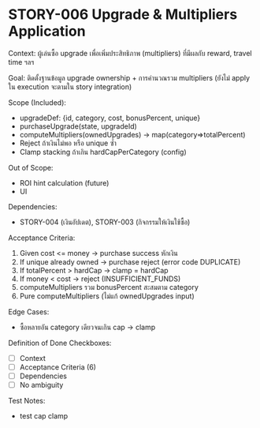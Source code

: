 # STORY-006 Upgrade & Multipliers Application

Context:
ผู้เล่นซื้อ upgrade เพื่อเพิ่มประสิทธิภาพ (multipliers) ที่มีผลกับ reward, travel time ฯลฯ

Goal:
ติดตั้งฐานข้อมูล upgrade ownership + การคำนวณรวม multipliers (ยังไม่ apply ใน execution จะตามใน story integration)

Scope (Included):
- upgradeDef: {id, category, cost, bonusPercent, unique}
- purchaseUpgrade(state, upgradeId)
- computeMultipliers(ownedUpgrades) -> map(category=>totalPercent)
- Reject ถ้าเงินไม่พอ หรือ unique ซ้ำ
- Clamp stacking ถ้าเกิน hardCapPerCategory (config)

Out of Scope:
- ROI hint calculation (future)
- UI

Dependencies:
- STORY-004 (เงินอัปเดต), STORY-003 (กิจกรรมให้เงินใช้ซื้อ)

Acceptance Criteria:
1. Given cost <= money -> purchase success หักเงิน
2. If unique already owned -> purchase reject (error code DUPLICATE)
3. If totalPercent > hardCap -> clamp = hardCap
4. If money < cost -> reject (INSUFFICIENT_FUNDS)
5. computeMultipliers รวม bonusPercent สะสมตาม category
6. Pure computeMultipliers (ไม่แก้ ownedUpgrades input)

Edge Cases:
- ซื้อหลายอัน category เดียวจนเกิน cap -> clamp

Definition of Done Checkboxes:
- [ ] Context
- [ ] Acceptance Criteria (6)
- [ ] Dependencies
- [ ] No ambiguity

Test Notes:
- test cap clamp

